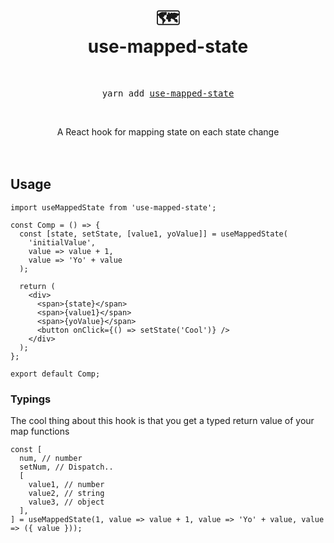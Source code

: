 <div align="center">
  <h1>
    <br/>
    🗺️
    <br />
    use-mapped-state    
  </h1>  
  <br />
  <pre>yarn add <a href="https://www.npmjs.com/package/use-mapped-state">use-mapped-state</a></pre>
  <br />

A React hook for mapping state on each state change
<br />
<br />
<br />

</div>

## Usage

```tsx
import useMappedState from 'use-mapped-state';

const Comp = () => {
  const [state, setState, [value1, yoValue]] = useMappedState(
    'initialValue',
    value => value + 1,
    value => 'Yo' + value
  );

  return (
    <div>
      <span>{state}</span>
      <span>{value1}</span>
      <span>{yoValue}</span>
      <button onClick={() => setState('Cool')} />
    </div>
  );
};

export default Comp;
```

### Typings

The cool thing about this hook is that you get a typed return value of your map functions

```tsx
const [
  num, // number
  setNum, // Dispatch..
  [
    value1, // number
    value2, // string
    value3, // object
  ],
] = useMappedState(1, value => value + 1, value => 'Yo' + value, value => ({ value }));
```
